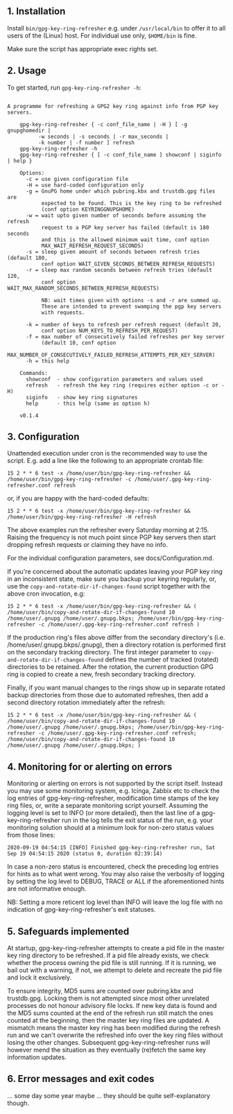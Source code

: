 ## 1. Installation

Install `bin/gpg-key-ring-refresher` e.g. under `/usr/local/bin` to
offer it to all users of the (Linux) host. For individual use only,
`$HOME/bin` is fine.

Make sure the script has appropriate exec rights set.

## 2. Usage

To get started, run `gpg-key-ring-refresher -h`:
```

A programme for refreshing a GPG2 key ring against info from PGP key servers.

    gpg-key-ring-refresher { -c conf_file_name | -H } [ -g gnupghomedir |
		  -w seconds | -s seconds | -r max_seconds |
		  -k number | -f number ] refresh
    gpg-key-ring-refresher -h
    gpg-key-ring-refresher { [ -c conf_file_name ] showconf | siginfo | help }

    Options:
      -c = use given configuration file
      -H = use hard-coded configuration only
      -g = GnuPG home under which pubring.kbx and trustdb.gpg files are
           expected to be found. This is the key ring to be refreshed
           (conf option KEYRINGGNUPGHOME)
      -w = wait upto given number of seconds before assuming the refresh
           request to a PGP key server has failed (default is 180 seconds
           and this is the allowed minimum wait time, conf option
           MAX_WAIT_REFRESH_REQUEST_SECONDS)
      -s = sleep given amount of seconds between refresh tries (default 180,
           conf option WAIT_GIVEN_SECONDS_BETWEEN_REFRESH_REQUESTS)
      -r = sleep max random seconds between refresh tries (default 120,
           conf option WAIT_MAX_RANDOM_SECONDS_BETWEEN_REFRESH_REQUESTS)

           NB: wait times given with options -s and -r are summed up.
           These are intended to prevent swamping the pgp key servers
           with requests.

      -k = number of keys to refresh per refresh request (default 20,
           conf option NUM_KEYS_TO_REFRESH_PER_REQUEST)
      -f = max number of consecutively failed refreshes per key server
           (default 10, conf option
            MAX_NUMBER_OF_CONSECUTIVELY_FAILED_REFRESH_ATTEMPTS_PER_KEY_SERVER)
      -h = this help

    Commands:
      showconf  - show configuration parameters and values used	
      refresh   - refresh the key ring (requires either option -c or -H)
      siginfo   - show key ring signatures
      help      - this help (same as option h)

    v0.1.4

```
## 3. Configuration

Unattended execution under cron is the recommended way to use the script.
E.g. add a line like the following to an appropriate crontab file:
```
15 2 * * 6 test -x /home/user/bin/gpg-key-ring-refresher && /home/user/bin/gpg-key-ring-refresher -c /home/user/.gpg-key-ring-refresher.conf refresh
```
or, if you are happy with the hard-coded defaults:
```
15 2 * * 6 test -x /home/user/bin/gpg-key-ring-refresher && /home/user/bin/gpg-key-ring-refresher -H refresh
```
The above examples run the refresher every Saturday morning at 2:15. Raising
the frequency is not much point since PGP key servers then start dropping
refresh requests or claiming they have no info.

For the individual configuration parameters, see docs/Configuration.md.

If you're concerned about the automatic updates leaving your PGP key ring in an inconsistent state,
make sure you backup your keyring regularly, or, use the ```copy-and-rotate-dir-if-changes-found``` script
together with the above cron invocation, e.g:
```
15 2 * * 6 test -x /home/user/bin/gpg-key-ring-refresher && ( /home/user/bin/copy-and-rotate-dir-if-changes-found 10 /home/user/.gnupg /home/user/.gnupg.bkps; /home/user/bin/gpg-key-ring-refresher -c /home/user/.gpg-key-ring-refresher.conf refresh )
```

If the production ring's files above differ from the secondary directory's (i.e.
/home/user/.gnupg.bkps/.gnupg), then a directory rotation is performed first on the
secondary tracking directory. The first integer parameter to
```copy-and-rotate-dir-if-changes-found``` defines the number of tracked (rotated)
directories to be retained. After the rotation, the current production GPG ring is copied
to create a new, fresh secondary tracking directory.

Finally, if you want manual changes to the rings show up in separate rotated backup
directories from those due to automated refreshes, then add a second directory rotation immediately
after the refresh:

```
15 2 * * 6 test -x /home/user/bin/gpg-key-ring-refresher && ( /home/user/bin/copy-and-rotate-dir-if-changes-found 10 /home/user/.gnupg /home/user/.gnupg.bkps; /home/user/bin/gpg-key-ring-refresher -c /home/user/.gpg-key-ring-refresher.conf refresh; /home/user/bin/copy-and-rotate-dir-if-changes-found 10 /home/user/.gnupg /home/user/.gnupg.bkps; )
```

## 4. Monitoring for or alerting on errors

Monitoring or alerting on errors is not supported by the script
itself. Instead you may use some monitoring system, e.g. Icinga,
Zabbix etc to check the log entries of gpg-key-ring-refresher, modification
time stamps of the key ring files, or, write a separate monitoring script yourself.
Assuming the logging level is set to INFO (or more detailed), then the last
line of a gpg-key-ring-refresher run in the log tells the exit
status of the run, e.g. your monitoring solution should at a minimum
look for non-zero status values from those lines:
```
2020-09-19 04:54:15 [INFO] Finished gpg-key-ring-refresher run, Sat Sep 19 04:54:15 2020 (status 0, duration 02:39:14)
```
In case a non-zero status is encountered, check the preceding log
entries for hints as to what went wrong. You may also raise the
verbosity of logging by setting the log level to DEBUG, TRACE or ALL if the
aforementioned hints are not informative enough.

NB: Setting a more reticent log level than INFO will leave
the log file with no indication of gpg-key-ring-refresher's
exit statuses.

## 5. Safeguards implemented

At startup, gpg-key-ring-refresher attempts to create a
pid file in the master key ring directory to be refreshed. If a pid
file already exists, we check whether the process owning the pid file
is still running. If it is running, we bail out with a warning, if not, we
attempt to delete and recreate the pid file and lock it exclusively.

To ensure integrity, MD5 sums are counted over pubring.kbx and trustdb.gpg. Locking them
is not attempted since most other unrelated processes do not honour advisory file
locks. If new key data is found and the MD5 sums counted at the end of the refresh run
still match the ones counted at the beginning, then the master key ring files are
updated. A mismatch means the master key ring has been modified during the refresh run and
we can't overwrite the refreshed info over the key ring files without losing the other
changes. Subsequent gpg-key-ring-refresher runs will however mend the situation as they
eventually (re)fetch the same key information updates.

## 6. Error messages and exit codes

... some day some year maybe ... they should be quite self-explanatory though.
